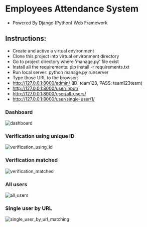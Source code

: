 # Employees Attendance System
* Powered By Django (Python) Web Framework

## Instructions:
* Create and active a virtual environment
* Clone this project into virtual environment directory
* Go to project directory where 'manage.py' file exist
* Install all the requirements: pip install -r requirements.txt
* Run local server: python manage.py runserver
* Type those URL to the browser: 
* http://127.0.0.1:8000/admin/ (ID: team123, PASS: team123team)
* http://127.0.0.1:8000/user/input/
* http://127.0.0.1:8000/user/all-users/
* http://127.0.0.1:8000/user/single-user/1/

### Dashboard
![dashboard](https://user-images.githubusercontent.com/23103980/53756769-2f631900-3ee4-11e9-8fb9-e042d85d23df.png)

### Verification using unique ID
![verification_using_id](https://user-images.githubusercontent.com/23103980/53756786-3e49cb80-3ee4-11e9-9755-11cfcfd7ba6c.png)

### Verification matched
![verification_matched](https://user-images.githubusercontent.com/23103980/53756797-473a9d00-3ee4-11e9-86b9-0cd0546823ba.png)

### All users
![all_users](https://user-images.githubusercontent.com/23103980/53756814-528dc880-3ee4-11e9-9b57-569377684abb.png)

### Single user by URL 
![single_user_by_url_matching](https://user-images.githubusercontent.com/23103980/53756827-5a4d6d00-3ee4-11e9-9bd9-291f4e1f5bef.PNG)
